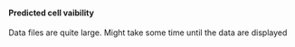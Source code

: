 #### Predicted cell vaibility
Data files are quite large. Might take some time until the data are displayed


